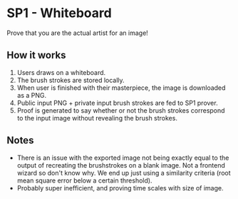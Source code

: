 # SP1 - Whiteboard

Prove that you are the actual artist for an image!

## How it works

1. Users draws on a whiteboard.
2. The brush strokes are stored locally.
3. When user is finished with their masterpiece, the image is downloaded as a PNG.
4. Public input PNG + private input brush strokes are fed to SP1 prover.
5. Proof is generated to say whether or not the brush strokes correspond to the input image without revealing the brush strokes.

## Notes

- There is an issue with the exported image not being exactly equal to the output of recreating the brushstrokes on a blank image.
Not a frontend wizard so don't know why. We end up just using a similarity criteria (root mean square error below a certain threshold).
- Probably super inefficient, and proving time scales with size of image.
